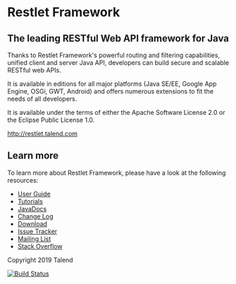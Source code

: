 # Restlet Framework

## The leading RESTful Web API framework for Java

Thanks to Restlet Framework's powerful routing and filtering capabilities, unified client and server Java API, developers can build secure and scalable RESTful web APIs.

It is available in editions for all major platforms (Java SE/EE, Google App Engine, OSGi, GWT, Android) and offers numerous extensions to fit the needs of all developers.

It is available under the terms of either the Apache Software License 2.0 or the Eclipse Public License 1.0.

http://restlet.talend.com

## Learn more

To learn more about Restlet Framework, please have a look at the following resources:

* [User Guide](https://restlet.talend.com/documentation/user-guide/2.4/)
* [Tutorials](https://restlet.talend.com/documentation/tutorials/2.4/)
* [JavaDocs](https://restlet.talend.com/documentation/javadocs/2.4/)
* [Change Log](https://restlet.talend.com/documentation/2.4/changelog)
* [Download](https://restlet.talend.com/downloads/current/)
* [Issue Tracker](https://github.com/restlet/restlet-framework-java/issues)
* [Mailing List](https://groups.google.com/a/restlet.org/forum/#!forum/framework-discuss)
* [Stack Overflow](http://stackoverflow.com/questions/tagged/restlet)

Copyright 2019 Talend

[![Build Status](https://travis-ci.org/restlet/restlet-framework-java.svg?branch=master)](https://travis-ci.org/restlet/restlet-framework-java)
